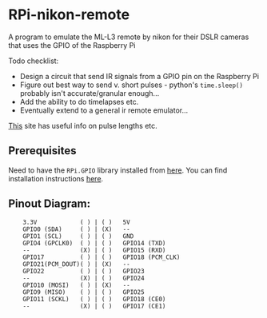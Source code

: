 RPi-nikon-remote
===============

A program to emulate the ML-L3 remote by nikon for their DSLR cameras that uses the GPIO of the Raspberry Pi

Todo checklist:
* Design a circuit that send IR signals from a GPIO pin on the Raspberry Pi
* Figure out best way to send v. short pulses - python's `time.sleep()` probably isn't accurate/granular enough...
* Add the ability to do timelapses etc.
* Eventually extend to a general ir remote emulator...

[This](http://www.bigmike.it/ircontrol/index.html) site has useful info on pulse lengths etc.

Prerequisites
------------

Need to have the `RPi.GPIO` library installed from [here](http://pypi.python.org/pypi/RPi.GPIO). You can find installation instructions [here](http://www.raspberrypi-spy.co.uk/2012/05/install-rpi-gpio-python-library/).

Pinout Diagram:
---------------
```
	3.3V			( ) | ( )	5V
	GPIO0 (SDA)		( ) | (X) 	--
	GPIO1 (SCL)		( ) | ( ) 	GND
	GPIO4 (GPCLK0)	( ) | ( ) 	GPIO14 (TXD)
	-- 				(X) | ( ) 	GPIO15 (RXD)
	GPIO17			( ) | ( ) 	GPIO18 (PCM_CLK)
	GPIO21(PCM_DOUT)( ) | (X) 	--
	GPIO22			( ) | ( ) 	GPIO23
	-- 				(X) | ( )	GPIO24 
	GPIO10 (MOSI)	( ) | (X) 	--
	GPIO9 (MISO)	( ) | ( )	GPIO25 
	GPIO11 (SCKL)	( ) | ( ) 	GPIO18 (CE0)
	-- 				(X) | ( ) 	GPIO17 (CE1)
```